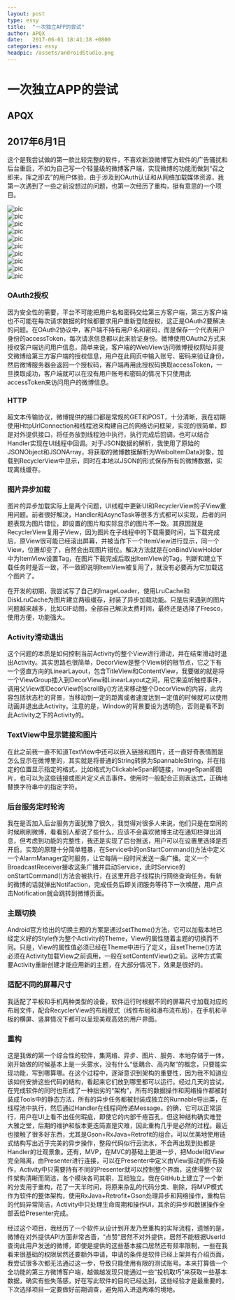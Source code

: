 ```yaml
---
layout: post
type: essy
title:  "一次独立APP的尝试"
author: APQX
date:   2017-06-01 18:41:38 +0800
categories: essy
headpic: /assets/androidStudio.png
---
```


# 一次独立APP的尝试

## APQX

## 2017年6月1日

这个是我尝试做的第一款比较完整的软件，不喜欢新浪微博官方软件的广告骚扰和后台重启，不如为自己写一个轻量级的微博客户端，实现微博的功能而做到“召之即来，挥之即去”的用户体验，由于涉及到OAuth认证和从网络加载媒体资源，我第一次遇到了一些之前没想过的问题，也第一次经历了重构，挺有意思的一个项目。

<div class="row">
    <div class="col s3">
        <img class="materialboxed responsive-img" src="{{ "/assets/pocketWeibo_01.jpg" }}" alt="pic">
    </div>
    <div class="col s3">
        <img class="materialboxed responsive-img" src="{{ "/assets/pocketWeibo_02.jpg" }}" alt="pic">
    </div>
    <div class="col s3">
        <img class="materialboxed responsive-img" src="{{ "/assets/pocketWeibo_03.jpg" }}" alt="pic">
    </div>
    <div class="col s3">
        <img class="materialboxed responsive-img" src="{{ "/assets/pocketWeibo_04.jpg" }}" alt="pic">
    </div>
</div>
 <div class="row">
    <div class="col s3">
        <img class="materialboxed responsive-img" src="{{ "/assets/pocketWeibo_05.jpg" }}" alt="pic">
    </div>
    <div class="col s3">
        <img class="materialboxed responsive-img" src="{{ "/assets/pocketWeibo_06.jpg" }}" alt="pic">
    </div>
    <div class="col s3">
        <img class="materialboxed responsive-img" src="{{ "/assets/pocketWeibo_07.jpg" }}" alt="pic">
    </div>
    <div class="col s3">
        <img class="materialboxed responsive-img" src="{{ "/assets/pocketWeibo_08.jpg" }}" alt="pic">
    </div>
</div>
 <div class="row">
    <div class="col s6">
        <img class="materialboxed responsive-img" src="{{ "/assets/pocketWeibo_09.jpg" }}" alt="pic">
    </div>
    <div class="col s6">
        <img class="materialboxed responsive-img" src="{{ "/assets/pocketWeibo_10.jpg" }}" alt="pic">
    </div>
</div>

### OAuth2授权

因为安全性的需要，平台不可能把用户名和密码交给第三方客户端，第三方客户端也不可能在每次请求数据的时候都要求用户重新登陆授权，这正是OAuth2要解决的问题。在OAuth2协议中，客户端不持有用户名和密码，而是保存一个代表用户身份的accessToken，每次请求信息都以此来验证身份。微博使用OAuth2方式来授权客户端访问用户信息，简单来说，客户端的WebView访问微博授权网址并提交微博给第三方客户端的授权信息，用户在此网页中输入账号、密码来验证身份，然后微博服务器会返回一个授权码，客户端再用此授权码换取accessToken，一旦换取成功，客户端就可以在没有用户账号和密码的情况下只使用此accessToken来访问用户的微博信息。

### HTTP

超文本传输协议，微博提供的接口都是常规的GET和POST，十分清晰，我在初期使用HttpUrlConnection和线程池来构建自己的网络访问框架，实现的很简单，即是对外提供接口，将任务放到线程池中执行，执行完成后回调，也可以结合Handler实现在UI线程中回调。对于JSON数据的解析，我使用了原始的JSONObject和JSONArray，将获取的微博数据解析为WeiboItemData对象，加载到RecyclerView中显示，同时在本地以JSON的形式保存所有的微博数据，实现离线缓存。

### 图片异步加载

图片的异步加载实际上是两个问题，UI线程中更新UI和RecyclerView的子View重用问题。前者很好解决，Handler和AsyncTask等很多方式都可以实现，后者的问题表现为图片错位，即设置的图片和实际显示的图片不一致。其原因就是RecyclerView复用子View，因为图片在子线程中的下载需要时间，当下载完成后，原View很可能已经滚出屏幕，并被当作下一个ItemView进行显示，同一个View，位置却变了，自然会出现图片错位。解决方法就是在onBindViewHolder中为ItemView设置Tag，在图片下载完成后取出ItemView的Tag，判断和建立下载任务时是否一致，不一致即说明ItemView被复用了，就没有必要再为它加载这个图片了。

在开发的初期，我尝试写了自己的ImageLoader，使用LruCache和DiskLruCache为图片建立两级缓存，封装了异步加载功能。只是后来遇到的图片问题越来越多，比如GIF动图，全部自己解决太费时间，最终还是选择了Fresco，使用方便，功能强大。

### Activity滑动退出

这个问题的本质是如何控制当前Activity的整个View进行滑动，并在结束滑动时退出Activity。其实思路也很简单，DecorView是整个View树的根节点，它之下有一个竖直方向的LinearLayout，包含TitleView和ContentView，我要做的就是将一个ViewGroup插入到DecorView和LinearLayout之间，用它来监听触控事件，调用父View即DecorView的scrollBy()方法来移动整个DecorView的内容，此内容包括状态栏的背景，当移动到一定的距离或者速度达到一定值的时候就可以使用动画并退出此Activity。注意的是，Window的背景要设为透明色，否则是看不到此Activity之下的Activity的。

### TextView中显示链接和图片

在此之前我一直不知道TextView中还可以嵌入链接和图片，还一直好奇表情图是怎么显示在微博里的，其实就是将普通的String转换为SpannableString，并在指定的位置显示指定的格式，比如格式为ClickableSpan即链接，ImageSpan即图片，也可以为这些链接或图片定义点击事件。使用时一般配合正则表达式，正确地替换字符串中的指定字符。

### 后台服务定时轮询

我在是否加入后台服务方面犹豫了很久，我觉得对很多人来说，他们只是在空闲的时候刷刷微博，看看别人都说了些什么，应该不会喜欢微博主动在通知栏弹出消息，但考虑到功能的完整性，我还是实现了后台推送，用户可以在设置里选择是否开启。实现的原理十分简单粗暴，在Service中的onStartCommand()方法中定义一个AlarmManager定时服务，让它每隔一段时间发送一条广播。定义一个BroadcastReceiver接收这条广播并启动Service，此时Service的onStartCommand()方法会被执行，在这里开启子线程执行网络查询任务，有新的微博的话就弹出Notifaction，完成任务后即关闭服务等待下一次唤醒，用户点击Notification就会跳转到微博页面。

### 主题切换

Android官方给出的切换主题的方案是通过setTheme()方法，它可以加载本地已经定义好的Style作为整个Activity的Theme，View的属性随着主题的切换而不同。只是，View的属性值必须已经在Theme中进行了定义，且setTheme()方法必须在Activity加载View之前调用，一般在setContentView()之前。这种方式需要Activity重新创建才能应用新的主题，在大部分情况下，效果是很好的。

### 适配不同的屏幕尺寸

我适配了平板和手机两种类型的设备，软件运行时根据不同的屏幕尺寸加载对应的布局文件，配合RecyclerView的布局模式（线性布局和瀑布流布局），在手机和平板的横屏、竖屏情况下都可以呈现美观高效的用户界面。

### 重构

这是我做的第一个综合性的软件，集网络、异步、图片、服务、本地存储于一体，刚开始做的时候基本上是一头雾水，没有什么“低耦合、高内聚”的概念，只要能实现功能，写到哪算哪。在这个过程中，逐渐意识到架构的重要性，因为我不知道应该如何安排这些代码的结构，看起来它们放到哪里都可以运行。经过几天的尝试，在完成软件的同时也形成了一种拙劣的“架构”，所有的数据操作和网络操作都被封装成Tools中的静态方法，所有的异步任务都被封装成独立的Runnable导出类，在线程池中执行，然后通过Handler在线程间传递Message。的确，它可以正常运行，用户在UI上看不出任何瑕疵，即使它的内部千疮百孔，但这种结构确实难登大雅之堂，后期的维护和版本更迭简直是灾难，因此重构几乎是必然的过程。最近也接触了很多好东西，尤其是Gson+RxJava+Retrofit的组合，可以优美地使用链式结构写出近乎完美的异步操作，整段代码似行云流水，不会再出现到处都是Handler的壮观景象。还有，MVP，在MVC的基础上更进一步，把Model和View完全隔离，由Presenter进行连接，可以在Presenter中定义由View驱动的所有操作，Activity中只需要持有不同的Presenter就可以控制整个界面，这使得整个软件架构清晰而简洁，各个模块各司其职，互相独立。我在GitHub上建立了一个新的分支用于重构，花了一天半时间，将原来杂乱的代码分类、剔除，将MVP模式作为软件的整体架构，使用RxJava+Retrofit+Gson处理异步和网络操作，重构后的代码异常简洁，Activity中只处理生命周期和操作UI，其余的异步和数据操作全部丢给Presenter完成。

经过这个项目，我经历了一个软件从设计到开发乃至重构的实际流程，遗憾的是，微博在对外提供API方面非常吝啬，“点赞”居然不对外提供，居然不能根据UserId查询此用户发送的微博，即使是提供的这些基本接口居然还有频率限制，一些在我看来很基础的权限居然还要额外申请，申请的条件是软件已经上架并有介绍页面，我尝试很多次都无法通过这一步，导致只能使用有限的测试账号。本来打算做一个全功能的第三方微博客户端，越做越发现只能通过一些“投机取巧”来获取一些基本数据，确实有些失落感，好在写此软件的目的已经达到，这些经验才是最重要的，下次选择项目一定要做好前期调查，避免陷入进退两难的境地。